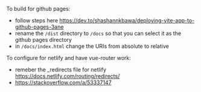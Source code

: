 To build for github pages:
- follow steps here https://dev.to/shashannkbawa/deploying-vite-app-to-github-pages-3ane
- rename the `/dist` directory to `/docs` so that you can select it as the github pages directory
- in `/docs/index.html` change the URIs from absolute to relative


To configure for netlify and have vue-router work:
- remeber the _redirects file for netlify https://docs.netlify.com/routing/redirects/
- https://stackoverflow.com/a/53337147